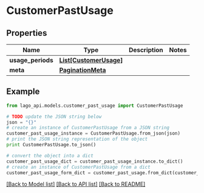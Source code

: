 # CustomerPastUsage


## Properties

Name | Type | Description | Notes
------------ | ------------- | ------------- | -------------
**usage_periods** | [**List[CustomerUsage]**](CustomerUsage.md) |  | 
**meta** | [**PaginationMeta**](PaginationMeta.md) |  | 

## Example

```python
from lago_api.models.customer_past_usage import CustomerPastUsage

# TODO update the JSON string below
json = "{}"
# create an instance of CustomerPastUsage from a JSON string
customer_past_usage_instance = CustomerPastUsage.from_json(json)
# print the JSON string representation of the object
print CustomerPastUsage.to_json()

# convert the object into a dict
customer_past_usage_dict = customer_past_usage_instance.to_dict()
# create an instance of CustomerPastUsage from a dict
customer_past_usage_form_dict = customer_past_usage.from_dict(customer_past_usage_dict)
```
[[Back to Model list]](../README.md#documentation-for-models) [[Back to API list]](../README.md#documentation-for-api-endpoints) [[Back to README]](../README.md)


